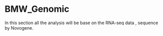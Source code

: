 # BMW_Genomic


In this section all the analysis will be base on the RNA-seq data , sequence by Novogene.
